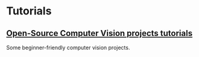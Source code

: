 # Tutorials

## [Open-Source Computer Vision projects tutorials](https://www.theclickreader.com/open-source-computer-vision-projects-with-tutorials/)

Some beginner-friendly computer vision projects. 

